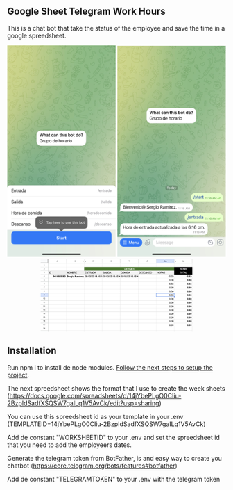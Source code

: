 ## Google Sheet Telegram Work Hours
This is a chat bot that take the status of the employee and save the time in a google spreedsheet.

<p align="center">
  <img src="preview.jpg" width="250" title="Start Chat Bot">
  <img src="preview2.jpg" width="250" alt="Chat Bot Option">
  <img src="preview3.png" width="350" alt="Google SpreedSheet">
</p>

## Installation

Run npm i to install de node modules.
[Follow the next steps to setup the project](https://developers.google.com/sheets/api/quickstart/nodejs).

The next spreedsheet shows the format that I use to create the week sheets
(https://docs.google.com/spreadsheets/d/14jYbePLgO0CIiu-2BzpIdSadfXSQSW7gaILq1V5AvCk/edit?usp=sharing)

You can use this spreedsheet id as your template in your .env (TEMPLATEID=14jYbePLgO0CIiu-2BzpIdSadfXSQSW7gaILq1V5AvCk)

Add de constant "WORKSHEETID" to your .env and set the spreedsheet id that you need to add the employeers dates.

Generate the telegram token from BotFather, is and easy way to create you chatbot (https://core.telegram.org/bots/features#botfather)

Add de constant "TELEGRAMTOKEN" to your .env with the telegram token